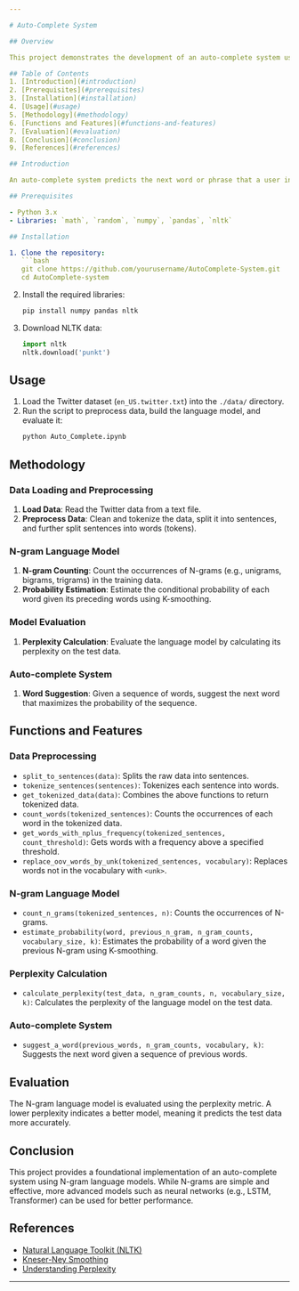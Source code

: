 ```yaml
---

# Auto-Complete System

## Overview

This project demonstrates the development of an auto-complete system using N-gram based language models. Auto-complete systems are widely used in applications such as search engines, email clients, and messaging apps to provide word suggestions that help users complete their sentences or queries.

## Table of Contents
1. [Introduction](#introduction)
2. [Prerequisites](#prerequisites)
3. [Installation](#installation)
4. [Usage](#usage)
5. [Methodology](#methodology)
6. [Functions and Features](#functions-and-features)
7. [Evaluation](#evaluation)
8. [Conclusion](#conclusion)
9. [References](#references)

## Introduction

An auto-complete system predicts the next word or phrase that a user intends to type based on the context of the previously typed text. This project uses Twitter data to build an N-gram based language model that suggests the next word in a sentence.

## Prerequisites

- Python 3.x
- Libraries: `math`, `random`, `numpy`, `pandas`, `nltk`

## Installation

1. Clone the repository:
   ```bash
   git clone https://github.com/yourusername/AutoComplete-System.git
   cd AutoComplete-system
   ```

2. Install the required libraries:
   ```bash
   pip install numpy pandas nltk
   ```

3. Download NLTK data:
   ```python
   import nltk
   nltk.download('punkt')
   ```

## Usage

1. Load the Twitter dataset (`en_US.twitter.txt`) into the `./data/` directory.
2. Run the script to preprocess data, build the language model, and evaluate it:
   ```bash
   python Auto_Complete.ipynb
   ```

## Methodology

### Data Loading and Preprocessing
1. **Load Data**: Read the Twitter data from a text file.
2. **Preprocess Data**: Clean and tokenize the data, split it into sentences, and further split sentences into words (tokens).

### N-gram Language Model
1. **N-gram Counting**: Count the occurrences of N-grams (e.g., unigrams, bigrams, trigrams) in the training data.
2. **Probability Estimation**: Estimate the conditional probability of each word given its preceding words using K-smoothing.

### Model Evaluation
1. **Perplexity Calculation**: Evaluate the language model by calculating its perplexity on the test data.

### Auto-complete System
1. **Word Suggestion**: Given a sequence of words, suggest the next word that maximizes the probability of the sequence.

## Functions and Features

### Data Preprocessing
- `split_to_sentences(data)`: Splits the raw data into sentences.
- `tokenize_sentences(sentences)`: Tokenizes each sentence into words.
- `get_tokenized_data(data)`: Combines the above functions to return tokenized data.
- `count_words(tokenized_sentences)`: Counts the occurrences of each word in the tokenized data.
- `get_words_with_nplus_frequency(tokenized_sentences, count_threshold)`: Gets words with a frequency above a specified threshold.
- `replace_oov_words_by_unk(tokenized_sentences, vocabulary)`: Replaces words not in the vocabulary with `<unk>`.

### N-gram Language Model
- `count_n_grams(tokenized_sentences, n)`: Counts the occurrences of N-grams.
- `estimate_probability(word, previous_n_gram, n_gram_counts, vocabulary_size, k)`: Estimates the probability of a word given the previous N-gram using K-smoothing.

### Perplexity Calculation
- `calculate_perplexity(test_data, n_gram_counts, n, vocabulary_size, k)`: Calculates the perplexity of the language model on the test data.

### Auto-complete System
- `suggest_a_word(previous_words, n_gram_counts, vocabulary, k)`: Suggests the next word given a sequence of previous words.

## Evaluation

The N-gram language model is evaluated using the perplexity metric. A lower perplexity indicates a better model, meaning it predicts the test data more accurately.

## Conclusion

This project provides a foundational implementation of an auto-complete system using N-gram language models. While N-grams are simple and effective, more advanced models such as neural networks (e.g., LSTM, Transformer) can be used for better performance.

## References

- [Natural Language Toolkit (NLTK)](https://www.nltk.org/)
- [Kneser-Ney Smoothing](https://en.wikipedia.org/wiki/Kneser%E2%80%93Ney_smoothing)
- [Understanding Perplexity](https://towardsdatascience.com/perplexity-in-language-models-87a196019a94)

---
```

